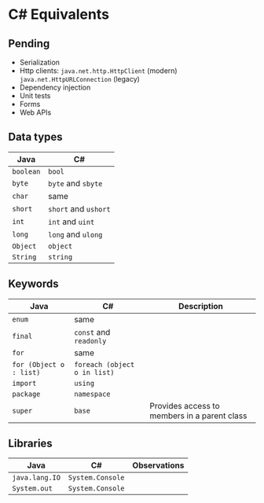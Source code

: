 # C# Equivalents

## Pending

- Serialization
- Http clients: `java.net.http.HttpClient` (modern) `java.net.HttpURLConnection` (legacy)
- Dependency injection
- Unit tests
- Forms
- Web APIs

## Data types

| Java      | C#                    |
|-----------|-----------------------|
| `boolean` | `bool`                |
| `byte`    | `byte` and `sbyte`    |
| `char`    | same                  |
| `short`   | `short` and `ushort`  |
| `int`     | `int` and `uint`      |
| `long`    | `long` and `ulong`    |
| `Object`  | `object`              |
| `String`  | `string`              |

## Keywords

| Java                    | C#                            | Description                                   |
|-------------------------|-------------------------------|-----------------------------------------------|
| `enum`                  | same                          |                                               |
| `final`                 | `const` and `readonly`        |                                               |
| `for`                   | same                          |                                               |
| `for (Object o : list)` | `foreach (object o in list)`  |                                               |
| `import`                | `using`                       |                                               |
| `package`               | `namespace`                   |                                               |
| `super`                 | `base`                        | Provides access to members in a parent class  |

## Libraries

| Java            | C#                | Observations  |
|-----------------|-------------------|---------------|
| `java.lang.IO`  | `System.Console`  |               |
| `System.out`    | `System.Console`  |               |
